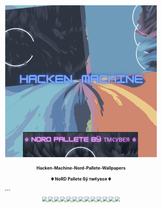 
<h1 align="center">
  <br>
  <a href="https://github.com/tmcybers/gmailHack"><img src="Hacken-Machine-Nord-Pallete-Wallpapers.png" width="500px" alt="gmailHack"></a>
</h1>

<h4 align="center"> Hacken-Machine-Nord-Pallete-Wallpapers </h4>
<h4 align="center"> ☬ NoRD Pallete ßÿ тм¢увєя ☬ </h4>
---

<p align="center">
<a href="https://github.com/tmcybers/Hacken-Machine-Nord-Pallete-Wallpapers"><img src="https://img.shields.io/badge/Nord Pallete-yellowgreen">
<a href="https://github.com/tmcybers/Hacken-Machine-Nord-Pallete-Wallpapers"><img src="https://img.shields.io/badge/downloads-12890-green">
<a href="https://github.com/tmcybers/Hacken-Machine-Nord-Pallete-Wallpapers"><img src="https://img.shields.io/badge/releases-1.0-red">
<a href="https://github.com/tmcybers/Hacken-Machine-Nord-Pallete-Wallpapers"><img src="https://img.shields.io/badge/contributors-1-orange">
<a href="https://github.com/tmcybers/Hacken-Machine-Nord-Pallete-Wallpapers"><img src="https://img.shields.io/badge/open%20issues-0-blue">
<a href="https://github.com/tmcybers/Hacken-Machine-Nord-Pallete-Wallpapers"><img src="https://img.shields.io/badge/discussions-1-orange">
<a href="https://t.me/+l5WYQySOL-0yMDQ0"><img src="https://img.shields.io/badge/chat-online-brightgreen?style=plastic&logo=telegram">
<a href="https://twitter.com/tmcybers"><img src="https://img.shields.io/badge/folow-tmcyber-blue?style=plastic&logo=twitter">
<a href="https://ioc.exchange/@tmcyber"><img src="https://img.shields.io/badge/folow-tmcyber-blue?style=plastic&logo=mastodon">
<a href="https://tmcybers.github.io/blog"><img src="https://img.shields.io/badge/Write%20ups-Blog-red?style=plastic&logo=hackthebox">
  <a href="https://wakatime.com/@tmcyber"><img src="https://img.shields.io/badge/Developer-Blog-orange?style=plastic&logo=python">
<a href="https://tmcybers.github.io/Donate"><img src="https://img.shields.io/badge/support-tmcyber-blue?style=plastic&logo=donate">
<a href="https://ko-fi.com/tmcyber"><img src="https://img.shields.io/badge/Support%20me-Ko--Fi-brightgreen?style=plastic&logo=ko-fi">

</p>
